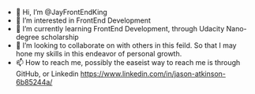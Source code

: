 - 👋 Hi, I’m @JayFrontEndKing
- 👀 I’m interested in FrontEnd Development 
- 🌱 I’m currently learning FrontEnd Development, through Udacity Nano-degree scholarship
- 💞️ I’m looking to collaborate on with others in this feild. So that I may hone my skills in this endeavor of personal growth.  
- 📫 How to reach me, possibly the easeist way to reach me is through GitHub, or Linkedin https://www.linkedin.com/in/jason-atkinson-6b85244a/

<!---
JayFrontEndKing/JayFrontEndKing is a ✨ special ✨ repository because its `README.md` (this file) appears on your GitHub profile.
You can click the Preview link to take a look at your changes.
--->
